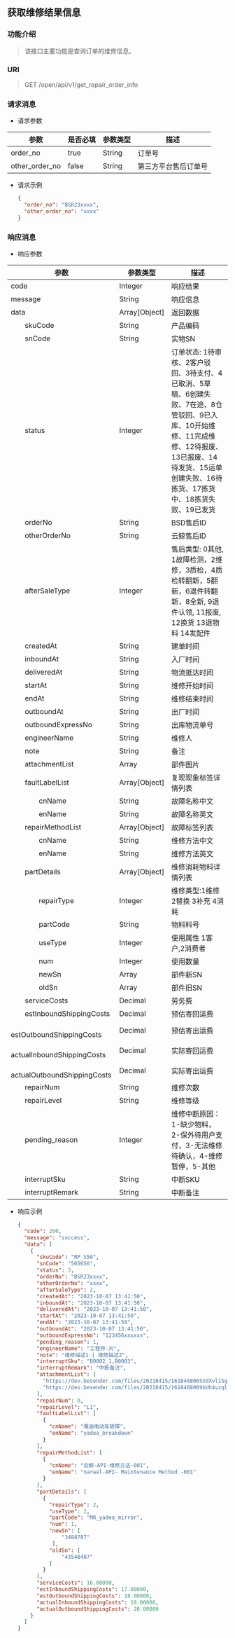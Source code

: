 ## 获取维修结果信息

### 功能介绍

> 该接口主要功能是查询订单的维修信息。

### URI

> GET /open/api/v1/get_repair_order_info

### 请求消息

- 请求参数

| 参数             | 是否必填  | 参数类型   | 描述         |
|----------------|-------|--------|------------|
| order_no       | true  | String | 订单号        |
| other_order_no | false | String | 第三方平台售后订单号 |

- 请求示例
  ```json
  {
    "order_no": "BSR23xxxx",
    "other_order_no": "xxxx"
  }
  ```

### 响应消息

- 响应参数

| 参数                                      | 参数类型            | 描述                                                                                                                    |
|-----------------------------------------|-----------------|-----------------------------------------------------------------------------------------------------------------------|
  | code                                    | Integer         | 响应结果                                                                                                                  |
  | message                                 | String          | 响应信息                                                                                                                  |
  | data                                    | Array\[Object\] | 返回数据                                                                                                                  |
  | &emsp;&emsp;skuCode                     | String          | 产品编码                                                                                                                  |
  | &emsp;&emsp;snCode                      | String          | 实物SN                                                                                                                  |
  | &emsp;&emsp;status                      | Integer         | 订单状态: 1待审核、2客户驳回、3待支付、4已取消、5草稿、6创建失败、7在途、8仓管驳回、9已入库、10开始维修、11完成维修、12待报废、13已报废、14待发货、15运单创建失败、16待拣货、17拣货中、18拣货失败、19已发货 |
  | &emsp;&emsp;orderNo                     | String          | BSD售后ID                                                                                                               |
  | &emsp;&emsp;otherOrderNo                | String          | 云鲸售后ID                                                                                                                |
  | &emsp;&emsp;afterSaleType               | Integer         | 售后类型: 0其他, 1故障检测，2维修，3质检，4质检转翻新，5翻新，6退件转翻新，8全新, 9退件认领, 11报废, 12换货 13退物料 14发配件                                         |
  | &emsp;&emsp;createdAt                   | String          | 建单时间                                                                                                                  |
  | &emsp;&emsp;inboundAt                   | String          | 入厂时间                                                                                                                  |
  | &emsp;&emsp;deliveredAt                 | String          | 物流抵达时间                                                                                                                |
  | &emsp;&emsp;startAt                     | String          | 维修开始时间                                                                                                                |
  | &emsp;&emsp;endAt                       | String          | 维修结束时间                                                                                                                |
  | &emsp;&emsp;outboundAt                  | String          | 出厂时间                                                                                                                  |
  | &emsp;&emsp;outboundExpressNo           | String          | 出库物流单号                                                                                                                |
  | &emsp;&emsp;engineerName                | String          | 维修人                                                                                                                   |
  | &emsp;&emsp;note                        | String          | 备注                                                                                                                    |
  | &emsp;&emsp;attachmentList              | Array           | 部件图片                                                                                                                  |
  | &emsp;&emsp;faultLabelList              | Array\[Object\] | 复现现象标签详情列表                                                                                                            |
  | &emsp;&emsp;&emsp;&emsp;cnName          | String          | 故障名称中文                                                                                                                |
  | &emsp;&emsp;&emsp;&emsp;enName          | String          | 故障名称英文                                                                                                                |
  | &emsp;&emsp;repairMethodList            | Array\[Object\] | 故障标签列表                                                                                                                |
  | &emsp;&emsp;&emsp;&emsp;cnName          | String          | 维修方法中文                                                                                                                |
  | &emsp;&emsp;&emsp;&emsp;enName          | String          | 维修方法英文                                                                                                                |
  | &emsp;&emsp;partDetails                 | Array\[Object\] | 维修消耗物料详情列表                                                                                                            |
  | &emsp;&emsp;&emsp;&emsp;repairType      | Integer         | 维修类型:1维修 2替换 3补充 4消耗                                                                                                  |
  | &emsp;&emsp;&emsp;&emsp;partCode        | String          | 物料料号                                                                                                                  |
  | &emsp;&emsp;&emsp;&emsp;useType         | Integer         | 使用属性 1客户,2消费者                                                                                                         |
  | &emsp;&emsp;&emsp;&emsp;num             | Integer         | 使用数量                                                                                                                  |
  | &emsp;&emsp;&emsp;&emsp;newSn           | Array           | 部件新SN                                                                                                                 |
  | &emsp;&emsp;&emsp;&emsp;oldSn           | Array           | 部件旧SN                                                                                                                 |
  | &emsp;&emsp;serviceCosts                | Decimal         | 劳务费                                                                                                                   |
  | &emsp;&emsp;estInboundShippingCosts     | Decimal         | 预估寄回运费                                                                                                                |
  | &emsp;&emsp;estOutboundShippingCosts    | Decimal         | 预估寄出运费                                                                                                                |
  | &emsp;&emsp;actualInboundShippingCosts  | Decimal         | 实际寄回运费                                                                                                                |
  | &emsp;&emsp;actualOutboundShippingCosts | Decimal         | 实际寄出运费                                                                                                                |
  | &emsp;&emsp;repairNum                   | String          | 维修次数                                                                                                                  |
  | &emsp;&emsp;repairLevel                 | String          | 维修等级                                                                                                                  |
  | &emsp;&emsp;pending_reason              | Integer         | 维修中断原因：1-缺少物料，2-保外待用户支付，3-无法维修待确认，4-维修暂停，5-其他                                                                         |
  | &emsp;&emsp;interruptSku                | String          | 中断SKU                                                                                                                 |
  | &emsp;&emsp;interruptRemark             | String          | 中断备注                                                                                                                  |

- 响应示例
  ```json
  {
    "code": 200,
    "message": "success",
    "data": [
      {
        "skuCode": "RP_S50",
        "snCode": "565656",
        "status": 3,
        "orderNo": "BSR23xxxx",
        "otherOrderNo": "xxxx",
        "afterSaleType": 2,
        "createdAt": "2023-10-07 13:41:50",
        "inboundAt": "2023-10-07 13:41:50",
        "deliveredAt": "2023-10-07 13:41:50",
        "startAt": "2023-10-07 13:41:50",
        "endAt": "2023-10-07 13:41:50",
        "outboundAt": "2023-10-07 13:41:50",
        "outboundExpressNo": "123456xxxxxx",
        "pending_reason": 1,
        "engineerName": "工程师-刘",
        "note": "维修描述1 | 维修描述2",
        "interruptSku": "B0002_1,B0003",
        "interruptRemark": "中断备注",
        "attachmentList": [
          "https://dev.besender.com/files/20210415/1618468065XdXvliSgP9.png",
          "https://dev.besender.com/files/20210415/1618468069bUh4vzqlNu.png"
        ],
        "repairNum": 0,
        "repairLevel": "L1",
        "faultLabelList": [
          {
            "cnName": "雅迪电动车故障",
            "enName": "yadea_breakdown"
          }
        ],
        "repairMethodList": [
          {
            "cnName": "云鲸-API-维修方法-001",
            "enName": "narwal-API- Maintenance Method -001"
          }
        ],
        "partDetails": [
          {
            "repairType": 2,
            "useType": 2,
            "partCode": "MR_yadea_mirror",
            "num": 1,
            "newSn": [
                "3488787"
             ],
            "oldSn": [
                "43548487"
            ]
          }
        ],
        "serviceCosts": 16.00000,
        "estInboundShippingCosts": 17.00000,
        "estOutboundShippingCosts": 18.00000,
        "actualInboundShippingCosts": 19.00000,
        "actualOutboundShippingCosts": 20.00000
      }
    ]
  }
  ```
